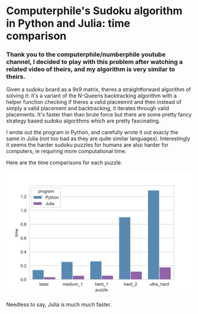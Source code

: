 # Computerphile's Sudoku algorithm in Python and Julia: time comparison


### Thank you to the computerphile/numberphile youtube channel, I decided to play with this problem after watching a related video of theirs, and my algorithm is very similar to theirs.

Given a sudoku board as a 9x9 matrix, theres a straightforward algorithm of solving it: it's a variant of the N-Queens backtracking algorithm with a helper function checking if theres a valid placeemnt and then instead of simply a valid placement and backtracking, it iterates through valid placements. It's faster than than brute force but there are some pretty fancy strategy based sudoku algorithms which are pretty fascinating. 

I wrote out the program in Python, and carefully wrote it out exacly the same in Julia (not too bad as they are quite similar languages). Interestingly it seems the harder sudoku puzzles for humans are also harder for computers, ie requiring more computational time.


Here are the time comparisons for each puzzle.

![img text](pyjl_speeds.png "Title")

Needless to say, Julia is much *much* faster. 
